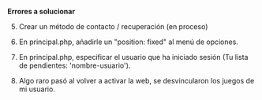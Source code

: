 **Errores a solucionar**

5. Crear un método de contacto / recuperación (en proceso)
6. En principal.php, añadirle un "position: fixed" al menú de opciones.
7. En principal.php, especificar el usuario que ha iniciado sesión (Tu lista de pendientes: 'nombre-usuario').


10. Algo raro pasó al volver a activar la web, se desvincularon los juegos de mi usuario.
